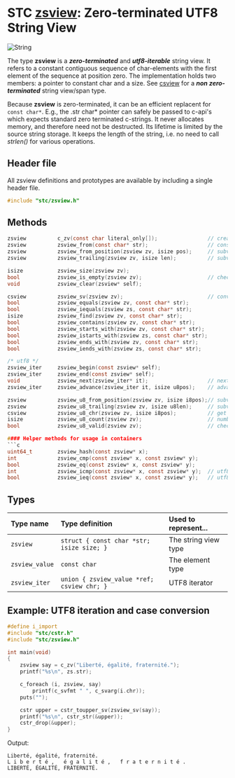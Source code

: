# STC [zsview](../include/stc/zsview.h): Zero-terminated UTF8 String View
![String](pics/string.jpg)

The type **zsview** is a ***zero-terminated*** and ***utf8-iterable*** string view. It refers to a
constant contiguous sequence of char-elements with the first element of the sequence at position zero.
The implementation holds two members: a pointer to constant char and a size. See [csview](csview_api.md)
for a ***non zero-terminated*** string view/span type.

Because **zsview** is zero-terminated, it can be an efficient replacent for `const char*`. E.g., the .str
char* pointer can safely be passed to c-api's which expects standard zero terminated c-strings. It never
allocates memory, and therefore need not be destructed. Its lifetime is limited by the source string
storage. It keeps the length of the string, i.e. no need to call *strlen()* for various operations.

## Header file

All zsview definitions and prototypes are available by including a single header file.

```c
#include "stc/zsview.h"
```
## Methods

```c
zsview          c_zv(const char literal_only[]);                // create from string literal only
zsview          zsview_from(const char* str);                   // construct from const char*
zsview          zsview_from_position(zsview zv, isize pos);     // subview starting from index pos
zsview          zsview_trailing(zsview zv, isize len);          // subview of the traling n bytes

isize           zsview_size(zsview zv);
bool            zsview_is_empty(zsview zv);                     // check if size == 0
void            zsview_clear(zsview* self);

csview          zsview_sv(zsview zv);                           // convert to csview type
bool            zsview_equals(zsview zv, const char* str);
bool            zsview_iequals(zsview zs, const char* str);
isize           zsview_find(zsview zv, const char* str);
bool            zsview_contains(zsview zv, const char* str);
bool            zsview_starts_with(zsview zv, const char* str);
bool            zsview_istarts_with(zsview zs, const char* str);
bool            zsview_ends_with(zsview zv, const char* str);
bool            zsview_iends_with(zsview zs, const char* str);

/* utf8 */
zsview_iter     zsview_begin(const zsview* self);
zsview_iter     zsview_end(const zsview* self);
void            zsview_next(zsview_iter* it);                   // next rune
zsview_iter     zsview_advance(zsview_iter it, isize u8pos);    // advance +/- runes

zsview          zsview_u8_from_position(zsview zv, isize i8pos);// subview starting from rune i8pos
zsview          zsview_u8_trailing(zsview zv, isize u8len);     // subview of the last u8len runes
csview          zsview_u8_chr(zsview zv, isize i8pos);          // get rune at rune position
isize           zsview_u8_count(zsview zv);                     // number of utf8 runes
bool            zsview_u8_valid(zsview zv);                     // check utf8 validity of zv

#### Helper methods for usage in containers
```c
uint64_t        zsview_hash(const zsview* x);
int             zsview_cmp(const zsview* x, const zsview* y);
bool            zsview_eq(const zsview* x, const zsview* y);
int             zsview_icmp(const zsview* x, const zsview* y);  // utf8 case-insensitive comparison
bool            zsview_ieq(const zsview* x, const zsview* y);   // utf8 case-insensitive comparison
```

## Types

| Type name      | Type definition                              | Used to represent...     |
|:---------------|:---------------------------------------------|:-------------------------|
| `zsview`       | `struct { const char *str; isize size; }` | The string view type   |
| `zsview_value` | `const char`                                 | The element type         |
| `zsview_iter`  | `union { zsview_value *ref; csview chr; }`   | UTF8 iterator           |

## Example: UTF8 iteration and case conversion
```c
#define i_import
#include "stc/cstr.h"
#include "stc/zsview.h"

int main(void)
{
    zsview say = c_zv("Liberté, égalité, fraternité.");
    printf("%s\n", zs.str);

    c_foreach (i, zsview, say)
        printf(c_svfmt " ", c_svarg(i.chr));
    puts("");

    cstr upper = cstr_toupper_sv(zsview_sv(say));
    printf("%s\n", cstr_str(&upper));
    cstr_drop(&upper);
}
```
Output:
```
Liberté, égalité, fraternité.
L i b e r t é ,   é g a l i t é ,   f r a t e r n i t é .
LIBERTÉ, ÉGALITÉ, FRATERNITÉ.
```
